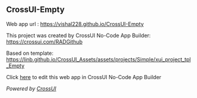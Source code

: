 ## CrossUI-Empty
Web app url : https://vishal228.github.io/CrossUI-Empty

This project was created by CrossUI No-Code App Builder: https://crossui.com/RADGithub

Based on template: https://linb.github.io/CrossUI_Assets/assets/projects/Simple/xui_project_tpl_Empty

Click [here](https://crossui.com/RADGithub/#!from=github&owner=vishal228&repo=CrossUI-Empty) to edit this web app in CrossUI No-Code App Builder

<i>Powered by [CrossUI](https://crossui.com)</i>
